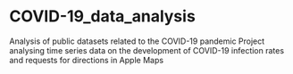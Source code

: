 # COVID-19_data_analysis
 Analysis of public datasets related to the COVID-19 pandemic
 Project analysing time series data on the development of COVID-19 infection rates and requests for directions in Apple Maps
